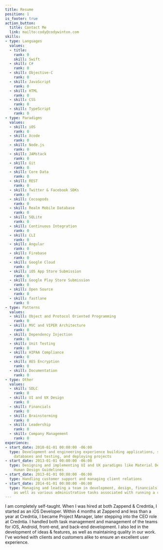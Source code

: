 ```yaml
---
title: Resume
position: 1
is_footer: true
action_button:
  title: Contact Me
  link: mailto:cody@codywinton.com
skills:
- type: Languages
  values:
  - title: 
    rank: 0
    skill: Swift
  - skill: C#
    rank: 0
  - skill: Objective-C
    rank: 0
  - skill: JavaScript
    rank: 0
  - skill: HTML
    rank: 0
  - skill: CSS
    rank: 0
  - skill: TypeScript
    rank: 0
- type: Paradigms
  values:
  - skill: iOS
    rank: 0
  - skill: Xcode
    rank: 0
  - skill: Node.js
    rank: 0
  - skill: JAMstack
    rank: 0
  - skill: Git
    rank: 0
  - skill: Core Data
    rank: 0
  - skill: REST
    rank: 0
  - skill: Twitter & Facebook SDKs
    rank: 0
  - skill: Cocoapods
    rank: 0
  - skill: Realm Mobile Database
    rank: 0
  - skill: SQLite
    rank: 0
  - skill: Continuous Integration
    rank: 0
  - skill: CLI
    rank: 0
  - skill: Angular
    rank: 0
  - skill: Firebase
    rank: 0
  - skill: Google Cloud
    rank: 0
  - skill: iOS App Store Submission
    rank: 0
  - skill: Google Play Store Submission
    rank: 0
  - skill: Open Source
    rank: 0
  - skill: fastlane
    rank: 0
- type: Patterns
  values:
  - skill: Object and Protocol Oriented Programming
    rank: 0
  - skill: MVC and VIPER Architecture
    rank: 0
  - skill: Dependency Injection
    rank: 0
  - skill: Unit Testing
    rank: 0
  - skill: HIPAA Compliance
    rank: 0
  - skill: AES Encryption
    rank: 0
  - skill: Documentation
    rank: 0
- type: Other
  values:
  - skill: SDLC
    rank: 0
  - skill: UI and UX Design
    rank: 0
  - skill: Financials
    rank: 0
  - skill: Brainstorming
    rank: 0
  - skill: Leadership
    rank: 0
  - skill: Company Management
    rank: 0
experience:
- start_date: 2010-01-01 00:00:00 -06:00
  type: Development and engineering experience building applications, structuring
    databases and testing, and deploying projects
- start_date: 2013-01-01 00:00:00 -06:00
  type: Designing and implementing UI and UX paradigms like Material Design and Apple
    Human Design Guidelines
- start_date: 2013-01-01 00:00:00 -06:00
  type: Handling customer support and managing client relations
- start_date: 2014-01-01 00:00:00 -06:00
  type: Managing and leading a team in development, design, financials, and communications
    as well as various administrative tasks associated with running a company
---
```


I am completely self-taught. When I was hired at both Zappend & Credntia, I started as an iOS Developer. Within 4 months at Zappend and less than a year at Credntia, I became Project Manager, later stepping into the CEO role at Credntia. I handled both task management and management of the teams for iOS, Android, front-end, and back-end development. I also led in the development of ideas & features, as well as maintaining quality in our work. I've worked with clients and customers alike to ensure an excellent user experience.
